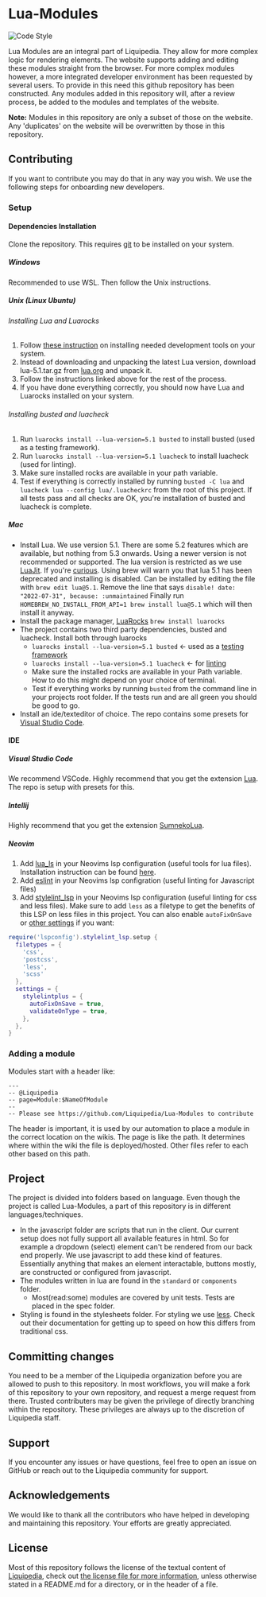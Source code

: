 # Lua-Modules

![Code Style](https://github.com/Liquipedia/LiquipediaMediaWikiMessages/workflows/Code%20Style/badge.svg)

Lua Modules are an integral part of Liquipedia. They allow for more complex logic for rendering elements. The website supports adding and editing these modules straight from the browser. For more complex modules however, a more integrated developer environment has been requested by several users. To provide in this need this github repository has been constructed.
Any modules added in this repository will, after a review process, be added to the modules and templates of the website.

**Note:** Modules in this repository are only a subset of those on the website. Any 'duplicates' on the website will be overwritten by those in this repository.

## Contributing

If you want to contribute you may do that in any way you wish. We use the following steps for onboarding new developers.

### Setup

#### Dependencies Installation

Clone the repository. This requires [git](https://git-scm.com/downloads) to be installed on your system.

##### Windows

Recommended to use WSL. Then follow the Unix instructions.

##### Unix (Linux Ubuntu)

###### Installing Lua and Luarocks
1. Follow [these instruction](https://github.com/luarocks/luarocks/blob/main/docs/installation_instructions_for_unix.md) on installing needed development tools on your system. 
2. Instead of downloading and unpacking the latest Lua version, download lua-5.1.tar.gz from [lua.org](https://www.lua.org/ftp/) and unpack it.
3. Follow the instructions linked above for the rest of the process.
4. If you have done everything correctly, you should now have Lua and Luarocks installed on your system.

###### Installing busted and luacheck
1. Run `luarocks install --lua-version=5.1 busted` to install busted (used as a testing framework).
2. Run `luarocks install --lua-version=5.1 luacheck` to install luacheck (used for linting).
3. Make sure installed rocks are available in your path variable. 
4. Test if everything is correctly installed by running `busted -C lua` and `luacheck lua --config lua/.luacheckrc` from the root of this project. If all tests pass and all checks are OK, you're installation of busted and luacheck is complete.

##### Mac

- Install Lua. We use version 5.1. There are some 5.2 features which are available, but nothing from 5.3 onwards. Using a newer version is not recommended or supported. The lua version is restricted as we use [LuaJit](https://luajit.org/). If you're [curious](https://github.com/LuaJIT/LuaJIT/issues/929).
  Using brew will warn you that lua 5.1 has been deprecated and installing is disabled. Can be installed by editing the file with `brew edit lua@5.1`. Remove the line that says `disable! date: "2022-07-31", because: :unmaintained`
  Finally run `HOMEBREW_NO_INSTALL_FROM_API=1 brew install lua@5.1` which will then install it anyway.
- Install the package manager, [LuaRocks](https://luarocks.org/) `brew install luarocks`
- The project contains two third party dependencies, busted and luacheck. Install both through luarocks
  - `luarocks install --lua-version=5.1 busted` <- used as a [testing framework](https://luarocks.org/modules/lunarmodules/busted)
  - `luarocks install --lua-version=5.1 luacheck` <- for [linting](https://luarocks.org/modules/mpeterv/luacheck)
  - Make sure the installed rocks are available in your Path variable. How to do this might depend on your choice of terminal.
  - Test if everything works by running `busted` from the command line in your projects root folder. If the tests run and are all green you should be good to go.
- Install an ide/texteditor of choice. The repo contains some presets for [Visual Studio Code](https://code.visualstudio.com/download).

#### IDE

##### Visual Studio Code

We recommend VSCode. Highly recommend that you get the extension [Lua](https://marketplace.visualstudio.com/items?itemName=sumneko.lua). The repo is setup with presets for this.

##### Intellij

Highly recommend that you get the extension [SumnekoLua](https://plugins.jetbrains.com/plugin/22315-sumnekolua).

##### Neovim

1. Add [lua_ls](https://github.com/neovim/nvim-lspconfig/blob/master/doc/configs.md#eslint) in your Neovims lsp configuration (useful tools for lua files). Installation instruction can be found [here](https://luals.github.io/#neovim-install).
2. Add [eslint](https://github.com/neovim/nvim-lspconfig/blob/master/doc/configs.md#eslint) in your Neovims lsp configration (useful linting for Javascript files)
3. Add [stylelint_lsp](https://github.com/neovim/nvim-lspconfig/blob/master/doc/configs.md#stylelint_lsp) in your Neovims lsp configuration (useful linting for css and less files). Make sure to add `less` as a filetype to get the benefits of this LSP on less files in this project. You can also enable `autoFixOnSave` or [other settings](https://github.com/bmatcuk/stylelint-lsp?tab=readme-ov-file#settings) if you want:

```lua
require('lspconfig').stylelint_lsp.setup {
  filetypes = {
    'css',
    'postcss',
    'less',
    'scss'
  },
  settings = {
    stylelintplus = {
      autoFixOnSave = true,
      validateOnType = true,
    },
  },
}
```

### Adding a module

Modules start with a header like:

```
---
-- @Liquipedia
-- page=Module:$NameOfModule
--
-- Please see https://github.com/Liquipedia/Lua-Modules to contribute
```

The header is important, it is used by our automation to place a module in the correct location on the wikis.
The page is like the path. It determines where within the wiki the file is deployed/hosted. Other files refer to each other based on this path.

## Project

The project is divided into folders based on language. Even though the project is called Lua-Modules, a part of this repository is in different languages/techniques.

- In the javascript folder are scripts that run in the client. Our current setup does not fully support all available features in html. So for example a dropdown (select) element can't be rendered from our back end properly. We use javascript to add these kind of features. Essentially anything that makes an element interactable, buttons mostly, are constructed or configured from javascript.
- The modules written in lua are found in the `standard` or `components` folder.
  - Most(read:some) modules are covered by unit tests. Tests are placed in the spec folder.
- Styling is found in the stylesheets folder. For styling we use [less](https://lesscss.org/). Check out their documentation for getting up to speed on how this differs from traditional css.

## Committing changes

You need to be a member of the Liquipedia organization before you are allowed to push to this repository. In most workflows, you will make a fork of this repository to your own repository, and request a merge request from there.
Trusted contributers may be given the privilege of directly branching within the repository. These privileges are always up to the discretion of Liquipedia staff.

## Support

If you encounter any issues or have questions, feel free to open an issue on GitHub or reach out to the Liquipedia community for support.

## Acknowledgements

We would like to thank all the contributors who have helped in developing and maintaining this repository. Your efforts are greatly appreciated.

## License

Most of this repository follows the license of the textual content of [Liquipedia](https://liquipedia.net), check out [the license file for more information](LICENSE.md), unless otherwise stated in a README.md for a directory, or in the header of a file.
